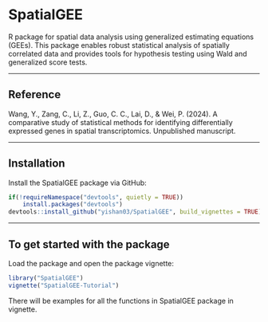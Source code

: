 # SpatialGEE

R package for spatial data analysis using generalized estimating equations (GEEs). This package enables robust statistical analysis of spatially correlated data and provides tools for hypothesis testing using Wald and generalized score tests.

---

## Reference

Wang, Y., Zang, C., Li, Z., Guo, C. C., Lai, D., & Wei, P. (2024). A comparative study of statistical methods for identifying differentially expressed genes in spatial transcriptomics. Unpublished manuscript.

---

## Installation

Install the SpatialGEE package via GitHub:

```r
if(!requireNamespace("devtools", quietly = TRUE))
    install.packages("devtools")
devtools::install_github("yishan03/SpatialGEE", build_vignettes = TRUE)
```

---

## To get started with the package

Load the package and open the package vignette:

```r
library("SpatialGEE")
vignette("SpatialGEE-Tutorial")
```

There will be examples for all the functions in SpatialGEE package in vignette. 
